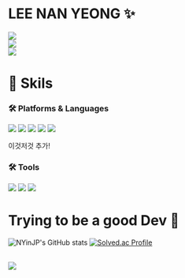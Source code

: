 <!--
**NYinJP/NYinJP** is a ✨ _special_ ✨ repository because its `README.md` (this file) appears on your GitHub profile.

Here are some ideas to get you started:

- 🔭 I’m currently working on ...
- 🌱 I’m currently learning ...
- 👯 I’m looking to collaborate on ...
- 🤔 I’m looking for help with ...
- 💬 Ask me about ...
- 📫 How to reach me: ...
- 😄 Pronouns: ...
- ⚡ Fun fact: ...
-->

<div align="left"> 
<!--
![header](https://capsule-render.vercel.app/api?type=cylinder&color=ffe4e1&height=150&section=header&text=NYinJP's&nbsp;Github!&fontColor=091238&fontSize=70&animation=fadeIn&fontAlignY=55&desc=%20&descAlignY=62&descAlign=62)
-->
 
# LEE NAN YEONG ✨
<a href="https://sksdud14.tistory.com/" target="_blank"><img src="https://img.shields.io/badge/Blog-FF5722?style=for-the-badge&logo=Blogger&logoColor=white"></a><br/>
<a href="https://sksdud14.tistory.com/" target="_blank"><img src="https://img.shields.io/badge/About me-00A98F?style=for-the-badge&logo=About.me&logoColor=white"></a><br/>
<a href="https://sksdud14.tistory.com/" target="_blank"><img src="https://img.shields.io/badge/Portfolio-D77310?style=for-the-badge&logo=About.me&logoColor=white"></a><br/>

 
# 💪 Skils
### 🛠️ Platforms & Languages 
<img src="https://img.shields.io/badge/Java-007396?style=for-the-badge&logo&logo=Java&logoColor=white"></a> <img src="https://img.shields.io/badge/Spring-6DB33F?style=for-the-badge&logo=Spring&logoColor=white"></a> <img src="https://img.shields.io/badge/Spring Boot-6DB33F?style=for-the-badge&logo=Spring Boot&logoColor=white"></a> <img src="https://img.shields.io/badge/Spring Security-6DB33F?style=for-the-badge&logo=Spring Security&logoColor=white"></a> <img src="https://img.shields.io/badge/AWS-232F3E?style=for-the-badge&logo=Amazon AWS&logoColor=white"></a>

이것저것 추가!
### 🛠️ Tools  
<img src="https://img.shields.io/badge/Notion-000000?style=for-the-badge&logo=Notion&logoColor=white"></a> <img src="https://img.shields.io/badge/GitHub-181717?style=for-the-badge&logo=GitHub&logoColor=white"></a> <img src="https://img.shields.io/badge/IntelliJ-000000?style=for-the-badge&logo=IntelliJ IDEA&logoColor=white"></a>


# Trying to be a good Dev 🌱
![NYinJP's GitHub stats](https://github-readme-stats.vercel.app/api?username=NYinJP&show_icons=true&theme=radical)
[![Solved.ac Profile](http://mazassumnida.wtf/api/v2/generate_badge?boj=hinagogo)](https://solved.ac/hinagogo/)
<br/><br/>




<img src="https://github-readme-stats.vercel.app/api/top-langs/?username=NYinJP&layout=compact"><br><br>
 </div>

